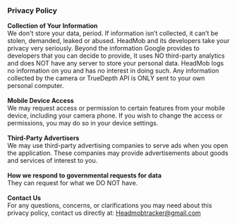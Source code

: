 <h3>
Privacy Policy
</h3>

<b>Collection of Your Information</b><br>
We don't store your data, period.
If information isn’t collected, it can’t be stolen, demanded, leaked or abused. HeadMob and its developers take your privacy very seriously. Beyond the information Google provides to developers that you can decide to provide, It uses NO third-party analytics and does NOT have any server to store your personal data. HeadMob logs no information on you and has no interest in doing such. Any information collected by the camera or TrueDepth API is ONLY sent to your own personal computer. 
<br><br>
<b>Mobile Device Access </b><br>
We may request access or permission to certain features from your mobile device, including your camera phone. If you wish to change the access or permissions, you may do so in your device settings. 
<br><br>
<b>Third-Party Advertisers</b></br>
We may use third-party advertising companies to serve ads when you open the application. These companies may provide advertisements about goods and services of interest to you. 
<br><br>
<b>How we respond to governmental requests for data</b></br>
They can request for what we DO NOT have.
<br><br>
<b>Contact Us</b><br>
For any questions, concerns, or clarifications you may need about this privacy policy, contact us directly at:
<a href="mailto:Headmobtracker@gmail.com">Headmobtracker@gmail.com</a>
